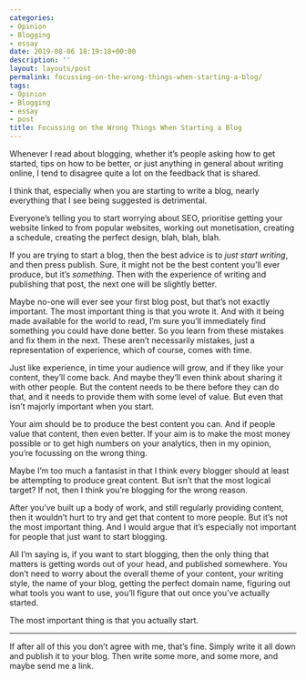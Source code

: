```yaml
---
categories:
- Opinion
- Blogging
- essay
date: 2019-08-06 18:19:18+00:00
description: ''
layout: layouts/post
permalink: focussing-on-the-wrong-things-when-starting-a-blog/
tags:
- Opinion
- Blogging
- essay
- post
title: Focussing on the Wrong Things When Starting a Blog
---
```


<p>Whenever I read about blogging, whether it&#8217;s people asking how to get started, tips on how to be better, or just anything in general about writing online, I tend to disagree quite a lot on the feedback that is shared.</p>
<p>I think that, especially when you are starting to write a blog, nearly everything that I see being suggested is detrimental.</p>
<p>Everyone&#8217;s telling you to start worrying about SEO, prioritise getting your website linked to from popular websites, working out monetisation, creating a schedule, creating the perfect design, blah, blah, blah.</p>
<p>If you are trying to start a blog, then the best advice is to <em>just start writing</em>, and then press publish. Sure, it might not be the best content you&#8217;ll ever produce, but it&#8217;s <em>something</em>. Then with the experience of writing and publishing that post, the next one will be slightly better.</p>
<p>Maybe no-one will ever see your first blog post, but that&#8217;s not exactly important. The most important thing is that you wrote it. And with it being made available for the world to read, I&#8217;m sure you&#8217;ll immediately find something you could have done better. So you learn from these mistakes and fix them in the next. These aren&#8217;t necessarily mistakes, just a representation of experience, which of course, comes with time.</p>
<p>Just like experience, in time your audience will grow, and if they like your content, they&#8217;ll come back. And maybe they&#8217;ll even think about sharing it with other people. But the content needs to be there before they can do that, and it needs to provide them with some level of value. But even that isn&#8217;t majorly important when you start.</p>
<p>Your aim should be to produce the best content you can. And if people value that content, then even better. If your aim is to make the most money possible or to get high numbers on your analytics, then in my opinion, you&#8217;re focussing on the wrong thing.</p>
<p>Maybe I&#8217;m too much a fantasist in that I think every blogger should at least be attempting to produce great content. But isn&#8217;t that the most logical target? If not, then I think you&#8217;re blogging for the wrong reason.</p>
<p>After you&#8217;ve built up a body of work, and still regularly providing content, then it wouldn&#8217;t hurt to try and get that content to more people. But it&#8217;s not the most important thing. And I would argue that it&#8217;s especially not important for people that just want to start blogging.</p>
<p>All I&#8217;m saying is, if you want to start blogging, then the only thing that matters is getting words out of your head, and published somewhere. You don&#8217;t need to worry about the overall theme of your content, your writing style, the name of your blog, getting the perfect domain name, figuring out what tools you want to use, you&#8217;ll figure that out once you&#8217;ve actually started.</p>
<p>The most important thing is that you actually start.</p>
<hr />
<p>If after all of this you don&#8217;t agree with me, that&#8217;s fine. Simply write it all down and publish it to your blog. Then write some more, and some more, and maybe send me a link.</p>